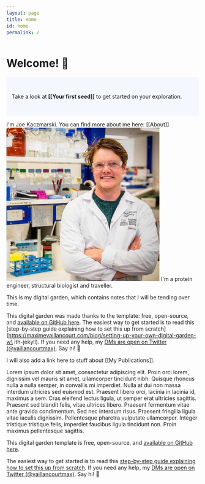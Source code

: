 ```yaml
---
layout: page
title: Home
id: home
permalink: /
---
```


# Welcome! 🌱

<p style="padding: 3em 1em; background: #f5f7ff; border-radius: 4px;">
  Take a look at <span style="font-weight: bold">[[Your first seed]]</span> to get started on your exploration.
</p>

I'm Joe Kaczmarski. You can find more about me here: [[About]]
![My helpful screenshot](/assets/jk_profile.png)
I'm a protein engineer, structural biologist and traveller.

This is my digital garden, which contains notes that I will be tending over time.

This digital garden was made thanks to the template:  free, open-source, and [available on GitHub here](https://github.com/maximevaillancourt/digital-garden-jekyll-template). The easiest way to get started is to read this [step-by-step guide explaining how to set this up from scratch](https://maximevaillancourt.com/blog/setting-up-your-own-digital-garden-w\
ith-jekyll). If you need any help, my [DMs are open on Twitter (@vaillancourtmax)](https://twitter.com/vaillancourtmax). Say hi! 👋

I will also add a link here to stuff about [[My Publications]]. 

Lorem ipsum dolor sit amet, consectetur adipiscing elit. Proin orci lorem, dignissim vel mauris sit amet, ullamcorper tincidunt nibh. Quisque rhoncus nulla a nulla semper, in convallis mi imperdiet. Nulla at dui non massa interdum ultricies sed euismod est. Praesent libero orci, lacinia in lacinia id, maximus a sem. Cras eleifend lectus ligula, ut semper erat ultricies sagittis. Praesent sed blandit felis, vitae ultrices libero. Praesent fermentum vitae ante gravida condimentum. Sed nec interdum risus. Praesent fringilla ligula vitae iaculis dignissim. Pellentesque pharetra vulputate ullamcorper. Integer tristique tristique felis, imperdiet faucibus ligula tincidunt non. Proin maximus pellentesque sagittis.

This digital garden template is free, open-source, and [available on GitHub here](https://github.com/maximevaillancourt/digital-garden-jekyll-template).

The easiest way to get started is to read this [step-by-step guide explaining how to set this up from scratch](https://maximevaillancourt.com/blog/setting-up-your-own-digital-garden-with-jekyll). If you need any help, my [DMs are open on Twitter (@vaillancourtmax)](https://twitter.com/vaillancourtmax). Say hi! 👋

<style>
  .wrapper {
    max-width: 46em;
  }
</style>
